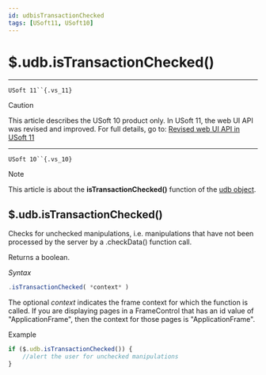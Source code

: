 ```yaml
---
id: udbisTransactionChecked
tags: [USoft11, USoft10]
---
```

# $.udb.isTransactionChecked()



----

`USoft 11``{.vs_11}`

> [!CAUTION]
> This article describes the USoft 10 product only.
> In USoft 11, the web UI API was revised and improved. For full details, go to:
> [Revised web UI API in USoft 11](/docs/Web_and_app_UIs/UDB_udb/Revised_web_UI_API_in_USoft_11.md)

----

`USoft 10``{.vs_10}`

> [!NOTE]
> This article is about the **isTransactionChecked()** function of the [udb object](/docs/Web_and_app_UIs/UDB_udb).

## **$.udb.isTransactionChecked()**

Checks for unchecked manipulations, i.e. manipulations that have not been processed by the server by a .checkData() function call.

Returns a boolean.

*Syntax*

```js
.isTransactionChecked( *context* )
```

The optional *context* indicates the frame context for which the function is called. If you are displaying pages in a FrameControl that has an id value of "ApplicationFrame", then the context for those pages is "ApplicationFrame".

Example

```js
if ($.udb.isTransactionChecked()) {
    //alert the user for unchecked manipulations
}
```

 